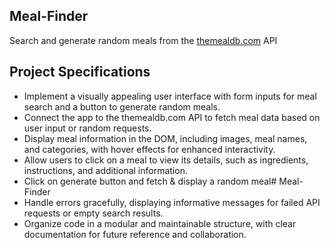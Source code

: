 ## Meal-Finder

Search and generate random meals from the [themealdb.com](https://www.themealdb.com) API

## Project Specifications

- Implement a visually appealing user interface with form inputs for meal search and a button to generate random meals.
- Connect the app to the themealdb.com API to fetch meal data based on user input or random requests.
- Display meal information in the DOM, including images, meal names, and categories, with hover effects for enhanced interactivity.
- Allow users to click on a meal to view its details, such as ingredients, instructions, and additional information.
- Click on generate button and fetch & display a random meal# Meal-Finder
- Handle errors gracefully, displaying informative messages for failed API requests or empty search results.
- Organize code in a modular and maintainable structure, with clear documentation for future reference and collaboration.
